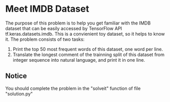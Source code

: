 # Meet IMDB Dataset  
The purpose of this problem is to help you get familiar with the IMDB dataset that can be easily accessed by TensorFlow API tf.keras.datasets.imdb. This is a convienient toy dataset, so it helps to know it.
The problem consists of two tasks:
1. Print the top 50 most frequent words of this dataset, one word per line.
2. Translate the longest comment of the trainning split of this dataset from integer sequence into natural language, and print it in one line.  

## Notice
You should complete the problem in the "solveit" function of file "solution.py"